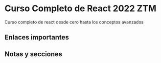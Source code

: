 # Curso Completo de React 2022 ZTM
Curso completo de react desde cero hasta los conceptos avanzados

## Enlaces importantes


## Notas y secciones
